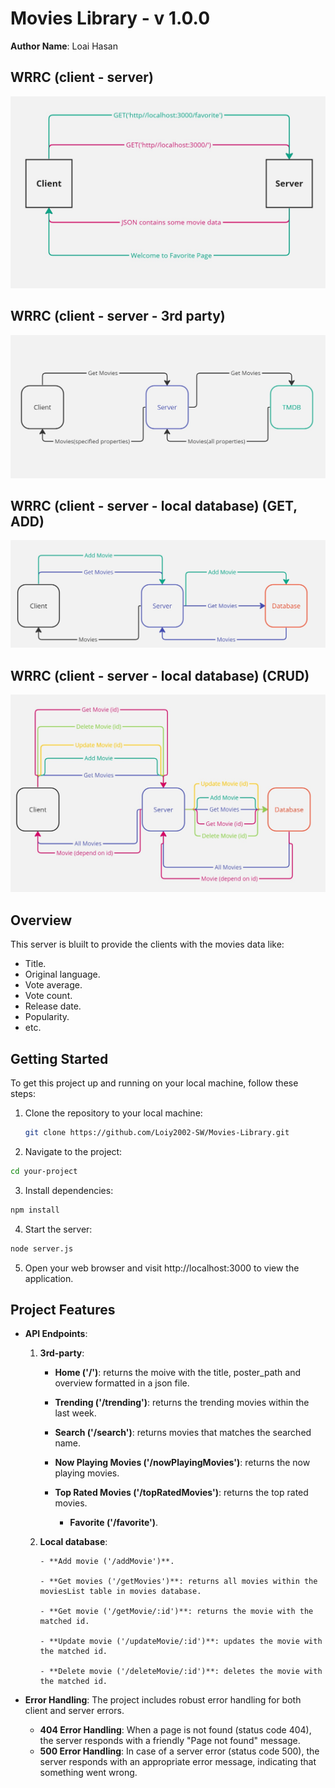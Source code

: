 # Movies Library - v 1.0.0

**Author Name**: Loai Hasan


## WRRC (client - server)

![WRRC (client - server)](images/wrrc_v1.jpg)

## WRRC (client - server - 3rd party)

![WRRC (client - server - 3rd party)](images/wrrc_v2.jpg)

## WRRC (client - server - local database) (GET, ADD)

![WRRC (client - server - local database) (GET, ADD)](images/wrrc_v3.jpg)

## WRRC (client - server - local database) (CRUD)

![WRRC (client - server - local database) (CRUD)](images/wrrc_v4.jpg)


## Overview

This server is bluilt to provide the clients with the movies data like:
* Title.
* Original language.
* Vote average.
* Vote count.
* Release date.
* Popularity.
* etc.


## Getting Started

To get this project up and running on your local machine, follow these steps:

1. Clone the repository to your local machine:
   ```bash
   git clone https://github.com/Loiy2002-SW/Movies-Library.git

   ```

2. Navigate to the project:
```bash
cd your-project
```

3. Install dependencies:
```bash
npm install
```
4. Start the server:
```bash
node server.js
```
5. Open your web browser and visit http://localhost:3000 to view the application.



## Project Features

- **API Endpoints**:

    1. **3rd-party**:

        - **Home ('/')**: returns the moive with the title, poster_path and overview formatted in a json file.

         - **Trending ('/trending')**: returns the trending movies within the last week.
    
         - **Search ('/search')**: returns movies that matches the searched name.

         - **Now Playing Movies ('/nowPlayingMovies')**: returns the now playing movies.

         - **Top Rated Movies ('/topRatedMovies')**: returns the top rated movies.

           - **Favorite ('/favorite')**.

    2. **Local database**:

           - **Add movie ('/addMovie')**. 

           - **Get movies ('/getMovies')**: returns all movies within the moviesList table in movies database.

           - **Get movie ('/getMovie/:id')**: returns the movie with the matched id.
           
           - **Update movie ('/updateMovie/:id')**: updates the movie with the matched id.

           - **Delete movie ('/deleteMovie/:id')**: deletes the movie with the matched id.



- **Error Handling**: The project includes robust error handling for both client and server errors.
    - **404 Error Handling**: When a page is not found (status code 404), the server responds with a friendly "Page not found" message.
    - **500 Error Handling**: In case of a server error (status code 500), the server responds with an appropriate error message, indicating that something went wrong.





